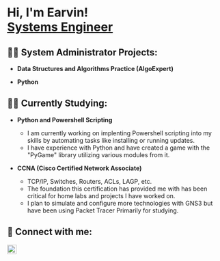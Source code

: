 <h1>Hi, I'm Earvin! <br/><a href="https://github.com/earvinsantiago2020"> Systems Engineer </a></h1>

<h2>👨‍💻 System Administrator Projects:</h2>

- <b>Data Structures and Algorithms Practice (AlgoExpert)</b>

- <b>Python</b>
  

<h2> 🧑‍🎓 Currently Studying: </h2>

  - <b> Python and Powershell Scripting </b>
    - I am currently working on implenting Powershell scripting into my skills by automating tasks like installing or running updates.
    - I have experience with Python and have created a game with the "PyGame" library utilizing various modules from it.

  - <b> CCNA (Cisco Certified Network Associate) </b>
    - TCP/IP, Switches, Routers, ACLs, LAGP, etc.
    - The foundation this certification has provided me with has been critical for home labs and projects I have worked on.
    - I plan to simulate and configure more technologies with GNS3 but have been using Packet Tracer Primarily for studying.

<h2> 🤳 Connect with me: </h2>

[<img align="left" alt="Earvin Santiago | LinkedIn" width="22px" src="https://cdn.jsdelivr.net/npm/simple-icons@v3/icons/linkedin.svg" />][linkedin]

[linkedin]: www.linkedin.com/in/earvin-santiago-79362a247

<!--
 is a ✨ _special_ ✨ repository because its `README.md` (this file) appears on your GitHub profile.

Here are some ideas to get you started:

- 🔭 I’m currently working on ...
- 🌱 I’m currently learning ...
- 👯 I’m looking to collaborate on ...
- 🤔 I’m looking for help with ...
- 💬 Ask me about ...
- 📫 How to reach me: ...
- 😄 Pronouns: ...
- ⚡ Fun fact: ...
-->
